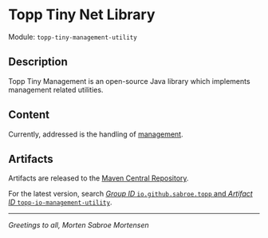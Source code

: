 # Topp Tiny Net Library

Module: `topp-tiny-management-utility`

## Description

Topp Tiny Management is an open-source Java library which implements management related utilities.

## Content

Currently, addressed is the handling of
[management](src/main/java/com/yelstream/topp/util/management).

## Artifacts

Artifacts are released to the [Maven Central Repository](https://search.maven.org/).

For the latest version,
search
[_Group ID_ `io.github.sabroe.topp` and _Artifact ID_ `topp-io-management-utility`](https://search.maven.org/search?q=g:io.github.sabroe.topp%20AND%20a:topp-tiny-management-utility).

---

_Greetings to all, Morten Sabroe Mortensen_
